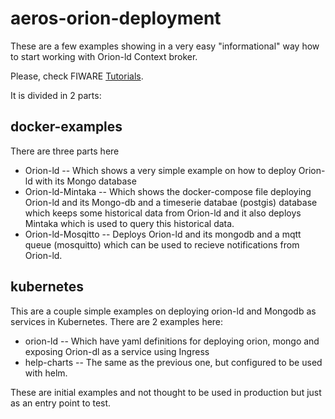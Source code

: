# aeros-orion-deployment
These are a few examples showing in a very easy "informational" way how to start working with Orion-ld Context broker.

Please, check FIWARE  [Tutorials](https://ngsi-ld-tutorials.readthedocs.io/en/latest/understanding-%40context.html).

It is divided in 2 parts:

## docker-examples

There are three parts here

* Orion-ld -- Which shows a very simple example on how to deploy Orion-ld with its Mongo database
* Orion-ld-Mintaka -- Which shows the docker-compose file deploying Orion-ld and its Mongo-db and a timeserie databae (postgis) database which keeps some historical data from Orion-ld and it also deploys Mintaka which is used to query this historical data.
* Orion-ld-Mosqitto -- Deploys Orion-ld and its mongodb and a mqtt queue (mosquitto) which can be used to recieve notifications from Orion-ld.

## kubernetes
This are a couple simple examples on deploying orion-ld and Mongodb as services in Kubernetes. There are 2 examples here:

*  orion-ld -- Which have yaml definitions for deploying orion, mongo and exposing Orion-dl as a service using Ingress
* help-charts -- The same as the previous one, but configured to be used with helm.

These are initial examples and not thought to be used in production but just as an entry point to test.

